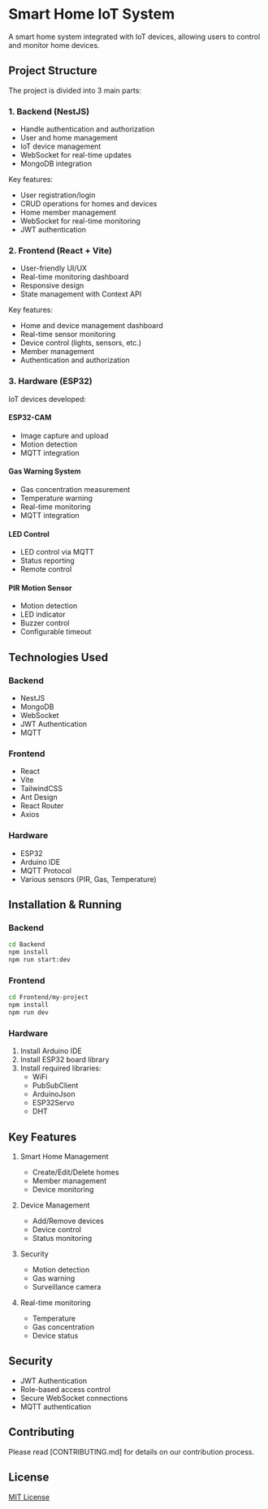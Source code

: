 # Smart Home IoT System

A smart home system integrated with IoT devices, allowing users to control and monitor home devices.

## Project Structure

The project is divided into 3 main parts:

### 1. Backend (NestJS)

-   Handle authentication and authorization
-   User and home management
-   IoT device management
-   WebSocket for real-time updates
-   MongoDB integration

Key features:

-   User registration/login
-   CRUD operations for homes and devices
-   Home member management
-   WebSocket for real-time monitoring
-   JWT authentication

### 2. Frontend (React + Vite)

-   User-friendly UI/UX
-   Real-time monitoring dashboard
-   Responsive design
-   State management with Context API

Key features:

-   Home and device management dashboard
-   Real-time sensor monitoring
-   Device control (lights, sensors, etc.)
-   Member management
-   Authentication and authorization

### 3. Hardware (ESP32)

IoT devices developed:

#### ESP32-CAM

-   Image capture and upload
-   Motion detection
-   MQTT integration

#### Gas Warning System

-   Gas concentration measurement
-   Temperature warning
-   Real-time monitoring
-   MQTT integration

#### LED Control

-   LED control via MQTT
-   Status reporting
-   Remote control

#### PIR Motion Sensor

-   Motion detection
-   LED indicator
-   Buzzer control
-   Configurable timeout

## Technologies Used

### Backend

-   NestJS
-   MongoDB
-   WebSocket
-   JWT Authentication
-   MQTT

### Frontend

-   React
-   Vite
-   TailwindCSS
-   Ant Design
-   React Router
-   Axios

### Hardware

-   ESP32
-   Arduino IDE
-   MQTT Protocol
-   Various sensors (PIR, Gas, Temperature)

## Installation & Running

### Backend

```bash
cd Backend
npm install
npm run start:dev
```

### Frontend

```bash
cd Frontend/my-project
npm install
npm run dev
```

### Hardware

1. Install Arduino IDE
2. Install ESP32 board library
3. Install required libraries:
    - WiFi
    - PubSubClient
    - ArduinoJson
    - ESP32Servo
    - DHT

## Key Features

1. Smart Home Management

    - Create/Edit/Delete homes
    - Member management
    - Device monitoring

2. Device Management

    - Add/Remove devices
    - Device control
    - Status monitoring

3. Security

    - Motion detection
    - Gas warning
    - Surveillance camera

4. Real-time monitoring
    - Temperature
    - Gas concentration
    - Device status

## Security

-   JWT Authentication
-   Role-based access control
-   Secure WebSocket connections
-   MQTT authentication

## Contributing

Please read [CONTRIBUTING.md] for details on our contribution process.

## License

[MIT License](LICENSE)
